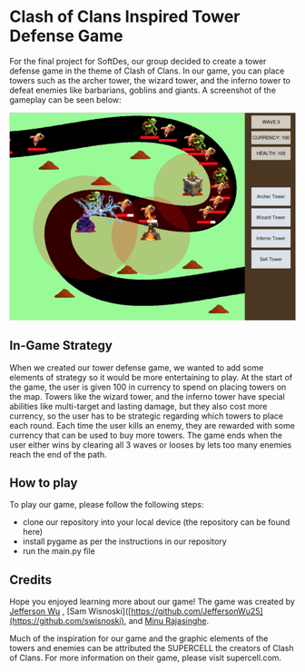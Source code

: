 # Clash of Clans Inspired Tower Defense Game

For the final project for SoftDes, our group decided to create a tower defense game in the theme of Clash of Clans. In our game, you can place towers such as the archer tower, the wizard tower, and the inferno tower to defeat enemies like barbarians, goblins and giants. A screenshot of the gameplay can be seen below:

![Game image local](/tower-defense-gameplay.png)

## In-Game Strategy

When we created our tower defense game, we wanted to add some elements of strategy so it would be more entertaining to play. At the start of the game, the user is given 100 in currency to spend on placing towers on the map. Towers like the wizard tower, and the inferno tower have special abilities like multi-target and lasting damage, but they also cost more currency, so the user has to be strategic regarding which towers to place each round. Each time the user kills an enemy, they are rewarded with some currency that can be used to buy more towers. The game ends when the user either wins by clearing all 3 waves or looses by lets too many enemies reach the end of the path.

## How to play

To play our game, please follow the following steps:
* clone our repository into your local device (the repository can be found here)
* install pygame as per the instructions in our repository
* run the main.py file

## Credits

Hope you enjoyed learning more about our game! The game was created by [Jefferson Wu](https://github.com/JeffersonWu25) , [Sam Wisnoski]([https://github.com/JeffersonWu25](https://github.com/swisnoski), and [Minu Rajasinghe](https://github.com/minurajasinghe).

Much of the inspiration for our game and the graphic elements of the towers and enemies can be attributed the SUPERCELL the creators of Clash of Clans. For more information on their game, please visit supercell.com.
